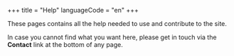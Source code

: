 +++
title = "Help"
languageCode = "en"
+++

These pages contains all the help needed to use and contribute to the
site.

In case you cannot find what you want here, please get in touch via the
**Contact** link at the bottom of any page.

